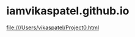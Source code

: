 # iamvikaspatel.github.io

[file:///Users/vikaspatel/Project0.html](https://iamvikaspatel.github.io/Project0.html)
